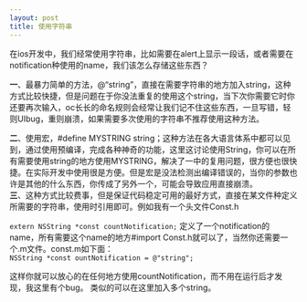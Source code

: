 ```yaml
---
layout: post
title: 使用字符串
---
```

在ios开发中，我们经常使用字符串，比如需要在alert上显示一段话，或者需要在notification种使用的name，我们该怎么存储这些东西？	

**一**、最暴力简单的方法，@“string”，直接在需要字符串的地方加入string，这种方式比较快捷，但是问题在于你没法重复的使用这个string，当下次你需要它时你还要再次输入，oc长长的命名规则会经常让我们记不住这些东西，一旦写错，轻则UIbug，重则崩溃，如果需要多次使用的字符串不推荐使用这种方法。			


**二**、使用宏，#define MYSTRING string；这种方法在各大语言体系中都可以见到，通过使用预编译，完成各种神奇的功能，这里这讨论使用String，你可以在所有需要使用string的地方使用MYSTRING，解决了一中的复用问题，很方便也很快捷。在实际开发中使用很是方便。但是宏是没法检测出编译错误的，当你的参数也许是其他的什么东西，你传成了另外一个，可能会导致应用直接崩溃。			
**三**、这种方式比较费事，但是保证代码稳定可用的最好方式，直接在某文件种定义所需要的字符串，使用时引用即可。例如我有一个头文件Const.h		

`
extern NSString *const countNotification;
`
定义了一个notification的name，所有需要这个name的地方#import Const.h就可以了，当然你还需要一个.m文件。const.m如下面：		
`
NSString *const ountNotification = @"string";
`
		
这样你就可以放心的在任何地方使用countNotification，而不用在运行后才发现，我这里有个bug。
类似的可以在这里加入多个string。